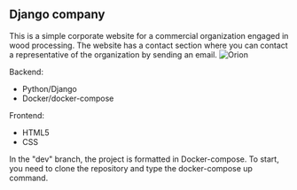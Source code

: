<!-- ABOUT THE PROJECT -->
## Django company

This is a simple corporate website for a commercial organization engaged in wood processing. The website has a contact section where you can contact a representative of the organization by sending an email.
![Orion](https://github.com/IgorBekchruin/django_mycompany/assets/107909070/ad00b75d-b79d-41a3-9a05-d638961a0b3f)

Backend:
* Python/Django
* Docker/docker-compose

Frontend:
* HTML5
* CSS

In the "dev" branch, the project is formatted in Docker-compose. To start, you need to clone the repository and type the docker-compose up command.

